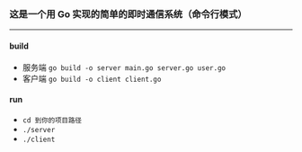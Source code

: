 ### 这是一个用 Go 实现的简单的即时通信系统（命令行模式）

*** 

#### build

- 服务端 `go build -o server main.go server.go user.go`
- 客户端 `go build -o client client.go`

#### run

- `cd 到你的项目路径`
- `./server`
- `./client`